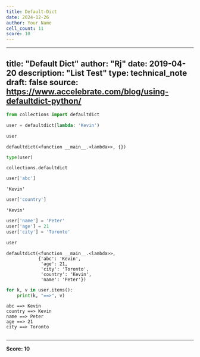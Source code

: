 ```yaml
---
title: Default-Dict
date: 2024-12-26
author: Your Name
cell_count: 11
score: 10
---
```


---
title: "Default Dict"
author: "Rj"
date: 2019-04-20
description: "List Test"
type: technical_note
draft: false
source: https://www.accelebrate.com/blog/using-defaultdict-python/
---

```python
from collections import defaultdict
```


```python
user = defaultdict(lambda: 'Kevin')
```


```python
user
```




    defaultdict(<function __main__.<lambda>>, {})




```python
type(user)
```




    collections.defaultdict




```python
user['abc']
```




    'Kevin'




```python
user['country']
```




    'Kevin'




```python
user['name'] = 'Peter'
user['age'] = 21
user['city'] = 'Toronto'
```


```python
user
```




    defaultdict(<function __main__.<lambda>>,
                {'abc': 'Kevin',
                 'age': 21,
                 'city': 'Toronto',
                 'country': 'Kevin',
                 'name': 'Peter'})




```python
for k, v in user.items():
    print(k, "==>", v)
```

    abc ==> Kevin
    country ==> Kevin
    name ==> Peter
    age ==> 21
    city ==> Toronto



```python

```


---
**Score: 10**
